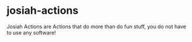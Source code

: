 # josiah-actions
Josiah Actions are Actions that do more than do fun stuff, you do not have to use any software!
